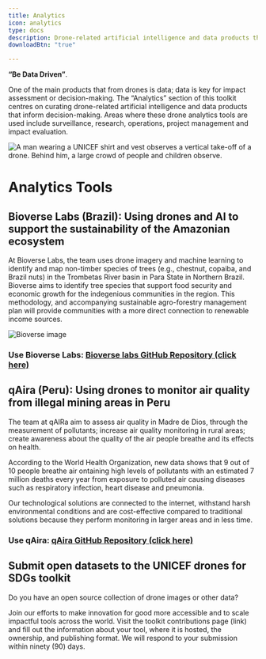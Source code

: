 ```yaml
---
title: Analytics
icon: analytics
type: docs
description: Drone-related artificial intelligence and data products that inform decision-making.
downloadBtn: "true"

---
```


**“Be Data Driven”**.

One of the main products that from drones is data;
data is key for impact assessment or decision-making.
The “Analytics” section of this toolkit centres on curating drone-related artificial intelligence and data products that inform decision-making.
Areas where these drone analytics tools are used include surveillance, research, operations, project management and impact evaluation.

![A man wearing a UNICEF shirt and vest observes a vertical take-off of a drone. Behind him, a large crowd of people and children observe.](/drone-4sdgtoolkit/static/analytics/UN0153379.jpg)


# Analytics Tools

## Bioverse Labs (Brazil): Using drones and AI to support the sustainability of the Amazonian ecosystem

At Bioverse Labs, the team uses drone imagery and machine learning to identify and map non-timber species of trees (e.g., chestnut, copaiba, and Brazil nuts)  in the Trombetas River basin in Para State in Northern Brazil. Bioverse aims to identify tree species that support food security and economic growth for the indegenious communities in the region. This methodology, and accompanying sustainable agro-forestry management plan will provide communities with a more direct connection to renewable income sources.

![Bioverse image](/drone-4sdgtoolkit/analytics/bioverse002.jpg)

### Use Bioverse Labs: [Bioverse labs GitHub Repository (click here)](https://github.com/Bioverse-Labs/forest-map-app)

## qAira (Peru): Using drones to monitor air quality from illegal mining areas in Peru

The team at qAIRa aim to assess air quality in Madre de Dios, through the measurement of pollutants; increase air quality monitoring in rural areas; create awareness about the quality of the air people breathe and its effects on health.

According to the World Health Organization,  new data shows that 9 out of 10 people breathe air  ontaining high levels of pollutants with an estimated 7 million deaths every year from exposure to polluted air causing diseases such as respiratory infection, heart disease and pneumonia.

Our technological solutions are connected to the internet, withstand harsh environmental conditions and are cost-effective compared to traditional solutions because they perform monitoring in larger areas and in less time.

### Use qAira: [qAira GitHub Repository (click here)](https://github.com/qAIRa/qAIRaMap-OpenSource) 

## Submit open datasets to the UNICEF drones for SDGs toolkit

Do you have an open source collection of drone images or other data?  

Join our efforts to make innovation for good more accessible and to scale impactful tools across the world. Visit the toolkit contributions page (link) and fill out the information about your tool, where it is hosted, the ownership, and publishing format. We will respond to your submission within ninety (90) days.  
